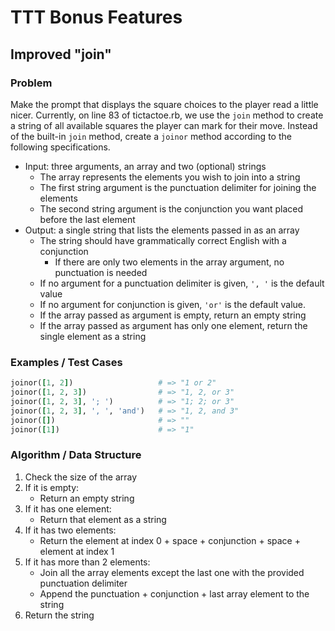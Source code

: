# TTT Bonus Features

## Improved "join"

### Problem

Make the prompt that displays the square choices to the player read a little nicer. Currently, on line 83 of tictactoe.rb, we use the `join` method to create a string of all available squares the player can mark for their move. Instead of the built-in `join` method, create a `joinor` method according to the following specifications.

- Input: three arguments, an array and two (optional) strings
  - The array represents the elements you wish to join into a string
  - The first string argument is the punctuation delimiter for joining the elements
  - The second string argument is the conjunction you want placed before the last element
- Output: a single string that lists the elements passed in as an array
  - The string should have grammatically correct English with a conjunction
    - If there are only two elements in the array argument, no punctuation is needed
  - If no argument for a punctuation delimiter is given, `', '` is the default value
  - If no argument for conjunction is given, `'or'` is the default value.
  - If the array passed as argument is empty, return an empty string
  - If the array passed as argument has only one element, return the single element as a string

### Examples / Test Cases

```ruby
joinor([1, 2])                   # => "1 or 2"
joinor([1, 2, 3])                # => "1, 2, or 3"
joinor([1, 2, 3], '; ')          # => "1; 2; or 3"
joinor([1, 2, 3], ', ', 'and')   # => "1, 2, and 3"
joinor([])                       # => ""
joinor([1])                      # => "1" 
```

### Algorithm / Data Structure

1. Check the size of the array
2. If it is empty:
    - Return an empty string
3. If it has one element:
    - Return that element as a string
4. If it has two elements:
    - Return the element at index 0 + space + conjunction + space + element at index 1
5. If it has more than 2 elements:
    - Join all the array elements except the last one with the provided punctuation delimiter
    - Append the punctuation + conjunction + last array element to the string
6. Return the string
